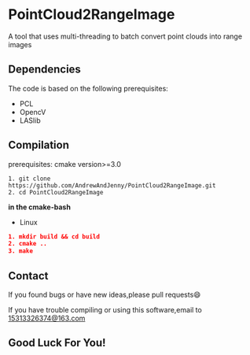 # PointCloud2RangeImage

A tool that uses multi-threading to batch convert point clouds into range images

## Dependencies

The code is based on the following prerequisites:
- PCL
- OpencV
- LASlib

## Compilation

prerequisites: cmake version>=3.0

```
1. git clone https://github.com/AndrewAndJenny/PointCloud2RangeImage.git
2. cd PointCloud2RangeImage
```

**in the cmake-bash**
- Linux

```cmake
1. mkdir build && cd build
2. cmake ..
3. make
```

## Contact

If you found bugs or have new ideas,please pull requests😄  

If you have trouble compiling or using this software,email to [15313326374@163.com](mailto:15313326374@163.com)

## Good Luck For You!
